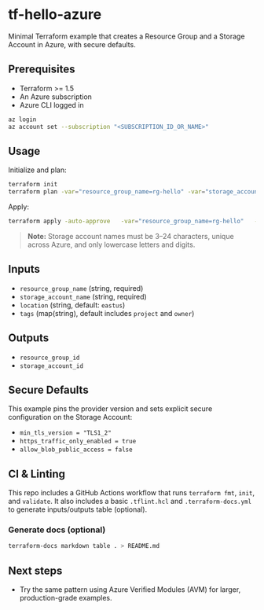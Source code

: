 # tf-hello-azure

Minimal Terraform example that creates a Resource Group and a Storage Account in Azure, with secure defaults.

## Prerequisites

- Terraform >= 1.5
- An Azure subscription
- Azure CLI logged in

```bash
az login
az account set --subscription "<SUBSCRIPTION_ID_OR_NAME>"
```

## Usage

Initialize and plan:

```bash
terraform init
terraform plan -var="resource_group_name=rg-hello" -var="storage_account_name=hellostorage123" -var="location=eastus"
```

Apply:

```bash
terraform apply -auto-approve   -var="resource_group_name=rg-hello"   -var="storage_account_name=hellostorage123"   -var="location=eastus"
```

> **Note:** Storage account names must be 3–24 characters, unique across Azure, and only lowercase letters and digits.

## Inputs

- `resource_group_name` (string, required)
- `storage_account_name` (string, required)
- `location` (string, default: `eastus`)
- `tags` (map(string), default includes `project` and `owner`)

## Outputs

- `resource_group_id`
- `storage_account_id`

## Secure Defaults

This example pins the provider version and sets explicit secure configuration on the Storage Account:

- `min_tls_version = "TLS1_2"`
- `https_traffic_only_enabled = true`
- `allow_blob_public_access = false`

## CI & Linting

This repo includes a GitHub Actions workflow that runs `terraform fmt`, `init`, and `validate`.
It also includes a basic `.tflint.hcl` and `.terraform-docs.yml` to generate inputs/outputs table (optional).

### Generate docs (optional)

```bash
terraform-docs markdown table . > README.md
```

## Next steps

- Try the same pattern using Azure Verified Modules (AVM) for larger, production-grade examples.
